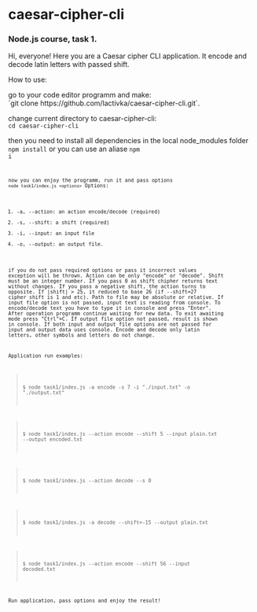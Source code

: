 # caesar-cipher-cli
### Node.js course, task 1.

<p>Hi, everyone! Here you are a Caesar cipher CLI application. It encode and decode latin letters with passed shift.<p>

How to use:<br>

<p>go to your code editor programm and make:<br>
  `git clone https://github.com/lactivka/caesar-cipher-cli.git`.<br>

change current directory to caesar-cipher-cli:<br>
  `cd caesar-cipher-cli`
  
then you need to install all dependencies in the local node_modules folder<br>
  `npm install`
  or you can use an aliase <code>npm i<code>
  
now you can enjoy the programm, run it and pass options
  `node task1/index.js <options>`
  Options:
   1. -a, --action: an action encode/decode (required)
   2. -s, --shift: a shift (required)
   3. -i, --input: an input file
   4. -o, --output: an output file.

 if you do not pass required options or pass it incorrect values exception will be thrown.
 Action can be only "encode" or "decode".
 Shift must be an integer number. If you pass 0 as shift chipher returns text without changes. If you pass a negative shift, the action turns to opposite. If |shift| > 25, it reduced to base 26 (if --shift=27 cipher shift is 1 and etc).
 Path to file may be absolute or relative.
 If input file option is not passed, input text is reading from console. To encode/decode text you have to type it in console and press "Enter". After operation programm continue waiting for new data. To exit awaiting mode press "Ctrl"+C.
 If output file option not passed, result is shown in console.
 If both input and output file options are not passed for input and output data uses console.
 Encode and decode only latin letters, other symbols and letters do not change.
 
 Application run examples:
 
 >$ node task1/index.js -a encode -s 7 -i "./input.txt" -o "./output.txt"
 
 >$ node task1/index.js --action encode --shift 5 --input plain.txt --output encoded.txt
 
 >$ node task1/index.js --action decode --s 0
 
 >$ node task1/index.js -a decode --shift=-15 --output plain.txt
 
 >$ node task1/index.js --action encode --shift 56 --input decoded.txt
 
 Run application, pass options and enjoy the result!
  
